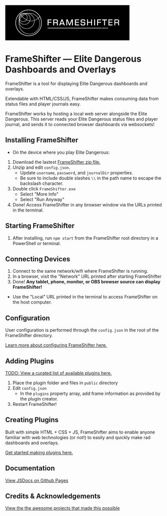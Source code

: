 <img src="https://github.com/daltonrowe/frameshifter/raw/master/public/welcome/frameshifter-readme.png">

# FrameShifter — Elite Dangerous Dashboards and Overlays

FrameShifter is a tool for displaying Elite Dangerous dashboards and overlays.

Extendable with HTML/CSS/JS, FrameShifter makes consuming data from status files and player journals easy.

FrameShifter works by hosting a local web server alongside the Elite Dangerous. This server reads your Elite Dangerous status files and player journal, and sends it to connected browser dashboards via websockets!

## Installing FrameShifter

- On the device where you play Elite Dangerous:

1. Download the lastest [FrameShifter zip file.](https://github.com/daltonrowe/frameshifter/raw/master/build/FrameShifter.zip)
1. Unzip and edit `config.json`.
   - Update `username`, `password`, and `journalDir` properties.
   - Be sure to include double slashes `\\` in the path name to escape the backslash character.
1. Double click `FrameShifter.exe`
   - Select "More Info"
   - Select "Run Anyway"
1. Done! Access FrameShifter in any browser window via the URLs printed in the terminal.

## Starting FrameShifter

1. After installing, run `npm start` from the FrameShifter root directory in a PowerShell or terminal.

## Connecting Devices

1. Connect to the same network/wifi where FrameShifter is running.
1. In a browser, visit the "Network" URL printed after starting FrameShifter
1. Done! **Any tablet, phone, monitor, or OBS browser source can display FrameShifter!**

- Use the "Local" URL printed in the terminal to access FrameShifter on the host computer.

## Configuration

User configuration is performed through the `config.json` in the root of the FrameShifter directory.

[Learn more about configuring FrameShifter here.](./README-config.md)

## Adding Plugins

[TODO: View a curated list of available plugins here.](./README-plugins-available.md)

1. Place the plugin folder and files in `public` directory
1. Edit `config.json`
   - In the `plugins` property array, add frame information as provided by the plugin creator.
1. Restart FrameShifter!

## Creating Plugins

Built with simple HTML + CSS + JS, FrameShifter aims to enable anyone familiar with web technologies (or not!) to easily and quickly make rad dashboards and overlays.

[Get started making plugins here.](./README-plugins.md)

## Documentation

[View JSDocs on Github Pages](https://daltonrowe.github.io/frameshifter/index.html)

## Credits & Acknowledgements

[View the the awesome projects that made this possible](./README-acknowledgements.md)
